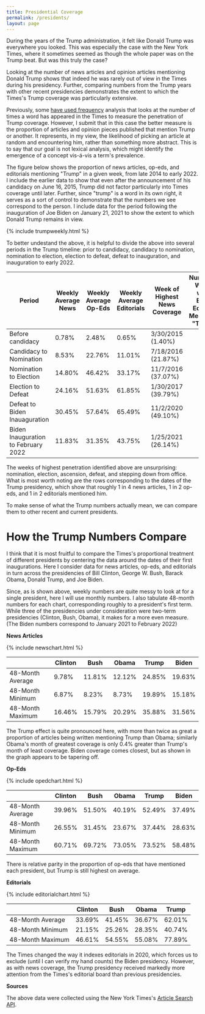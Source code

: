 ```yaml
---
title: Presidential Coverage
permalink: /presidents/
layout: page
---
```


During the years of the Trump administration, it felt like Donald Trump was everywhere you looked. This was especially the case with the New York Times, where it sometimes seemed as though the whole paper was on the Trump beat. But was this truly the case?

Looking at the number of news articles and opinion articles mentioning Donald Trump shows that indeed he was rarely out of view in the Times during his presidency. Further, comparing numbers from the Trump years with other recent presidencies demonstrates the extent to which the Times's Trump coverage was particularly extensive.

Previously, some [have used frequency](https://www.cjr.org/covering_the_election/new-york-times-trump.php) analysis that looks at the number of times a word has appeared in the Times to measure the penetration of Trump coverage. However, I submit that in this case the better measure is the proportion of articles and opinion pieces published that mention Trump or another. It represents, in my view, the likelihood of picking an article at random and encountering him, rather than something more abstract. This is to say that our goal is not lexical analysis, which might identify the emergence of a concept vis-á-vis a term's prevalence.

The figure below shows the proportion of news articles, op-eds, and editorials mentioning "Trump" in a given week, from late 2014 to early 2022. I include the earlier data to show that even after the announcement of his candidacy on June 16, 2015, Trump did not factor particularly into Times coverage until later. Further, since "trump" is a word in its own right, it serves as a sort of control to demonstrate that the numbers we see correspond to the person. I include data for the period following the inauguration of Joe Biden on January 21, 2021 to show the extent to which Donald Trump remains in view.

{% include trumpweekly.html %}

To better undestand the above, it is helpful to divide the above into several periods in the Trump timeline: prior to candidacy, candidacy to nomination, nomination to election, election to defeat, defeat to inauguration, and inauguration to early 2022. 

| Period                              | Weekly Average News | Weekly Average Op-Eds | Weekly Average Editorials | Week of Highest News Coverage | Number of Weeks when Every  Editorial Mentioned "Trump" |
| ----------------------------------- | ------------------- | --------------------- | ------------------------- | ----------------------------- | :-----------------------------------------------------: |
| Before candidacy                    | 0.78%               | 2.48%                 | 0.65%                     | 3/30/2015 (1.40%)             |                            0                            |
| Candidacy to Nomination             | 8.53%               | 22.76%                | 11.01%                    | 7/18/2016 (21.87%)            |                            0                            |
| Nomination to Election              | 14.80%              | 46.42%                | 33.17%                    | 11/7/2016 (37.07%)            |                            0                            |
| Election to Defeat                  | 24.16%              | 51.63%                | 61.85%                    | 1/30/2017 (39.79%)            |                            9                            |
| Defeat to Biden Inauaguration       | 30.45%              | 57.64%                | 65.49%                    | 11/2/2020 (49.10%)            |                            3                            |
| Biden Inauguration to February 2022 | 11.83%              | 31.35%                | 43.75%                    | 1/25/2021 (26.14%)            |                           15                            |



The weeks of highest penetration identified above are unsurprising: nomination, election, ascension, defeat, and stepping down from office. What is most worth noting are the rows corresponding to the dates of the Trump presidency, which show that roughly 1 in 4 news articles, 1 in 2 op-eds, and 1 in 2 editorials mentioned him.

To make sense of what the Trump numbers actually mean, we can compare them to other recent and current presidents.



# **How the Trump Numbers Compare**



I think that it is most fruitful to compare the Times's proportional treatment of different presidents by centering the data around the dates of their first inaugurations. Here I consider data for news articles, op-eds, and editorials in turn across the presidencies of Bill Clinton, George W. Bush, Barack Obama, Donald Trump, and Joe Biden.  

Since, as is shown above, weekly numbers are quite messy to look at for a single president, here I will use monthly numbers. I also tabulate 48-month numbers for each chart, corresponding roughly to a president's first term. While three of the presidencies under consideration were two-term presidencies (Clinton, Bush, Obama), it makes for a more even measure. (The Biden numbers correspond to January 2021 to February 2022)



**News Articles**

{% include newschart.html %}

|                  | Clinton | Bush   | Obama  | Trump  | Biden  |
| ---------------- | ------- | ------ | ------ | ------ | ------ |
| 48-Month Average | 9.78%   | 11.81% | 12.12% | 24.85% | 19.63% |
| 48-Month Minimum | 6.87%   | 8.23%  | 8.73%  | 19.89% | 15.18% |
| 48-Month Maximum | 16.46%  | 15.79% | 20.29% | 35.88% | 31.56% |

The Trump effect is quite pronounced here, with more than twice as great a proportion of articles being written mentioning Trump than Obama; similarly Obama's month of greatest coverage is only 0.4% greater than Trump's month of least coverage. Biden coverage comes closest, but as shown in the graph appears to be tapering off. 



**Op-Eds**

{% include opedchart.html %}

|                  | Clinton | Bush   | Obama  | Trump  | Biden  |
| ---------------- | ------- | ------ | ------ | ------ | ------ |
| 48-Month Average | 39.96%  | 51.50% | 40.19% | 52.49% | 37.49% |
| 48-Month Minimum | 26.55%  | 31.45% | 23.67% | 37.44% | 28.63% |
| 48-Month Maximum | 60.71%  | 69.72% | 73.05% | 73.52% | 58.48% |

There is relative parity in the proportion of op-eds that have mentioned each president, but Trump is still highest on average. 

**Editorials**

{% include editorialchart.html %}

|                  | Clinton | Bush   | Obama  | Trump  |
| ---------------- | ------- | ------ | ------ | ------ |
| 48-Month Average | 33.69%  | 41.45% | 36.67% | 62.01% |
| 48-Month Minimum | 21.15%  | 25.26% | 28.35% | 40.74% |
| 48-Month Maximum | 46.61%  | 54.55% | 55.08% | 77.89% |

The Times changed the way it indexes editorials in 2020, which forces us to exclude (until I can verify my hand counts) the Biden presidency. However, as with news coverage, the Trump presidency received markedly more attention from the Times's editorial board than previous presidencies. 





**Sources**

The above data were collected using the New York Times's [Article Search API](https://developer.nytimes.com/docs/articlesearch-product/1/overview).











